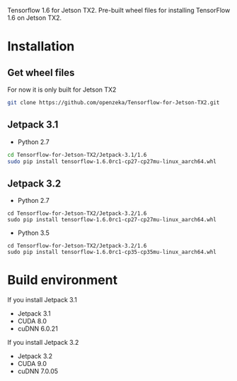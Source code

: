 Tensorflow 1.6 for Jetson TX2.
Pre-built wheel files for installing TensorFlow 1.6 on Jetson TX2.

# Installation

## Get wheel files

For now it is only built for Jetson TX2

```bash
git clone https://github.com/openzeka/Tensorflow-for-Jetson-TX2.git
```

## Jetpack 3.1

* Python 2.7

```bash
cd Tensorflow-for-Jetson-TX2/Jetpack-3.1/1.6
sudo pip install tensorflow-1.6.0rc1-cp27-cp27mu-linux_aarch64.whl
```

## Jetpack 3.2

* Python 2.7

```
cd Tensorflow-for-Jetson-TX2/Jetpack-3.2/1.6
sudo pip install tensorflow-1.6.0rc1-cp27-cp27mu-linux_aarch64.whl
```

* Python 3.5

```
cd Tensorflow-for-Jetson-TX2/Jetpack-3.2/1.6
sudo pip install tensorflow-1.6.0rc1-cp35-cp35mu-linux_aarch64.whl
```


# Build environment

If you install Jetpack 3.1

 - Jetpack 3.1
 - CUDA 8.0 
 - cuDNN 6.0.21 

If you install Jetpack 3.2

 - Jetpack 3.2
 - CUDA 9.0
 - cuDNN 7.0.05
